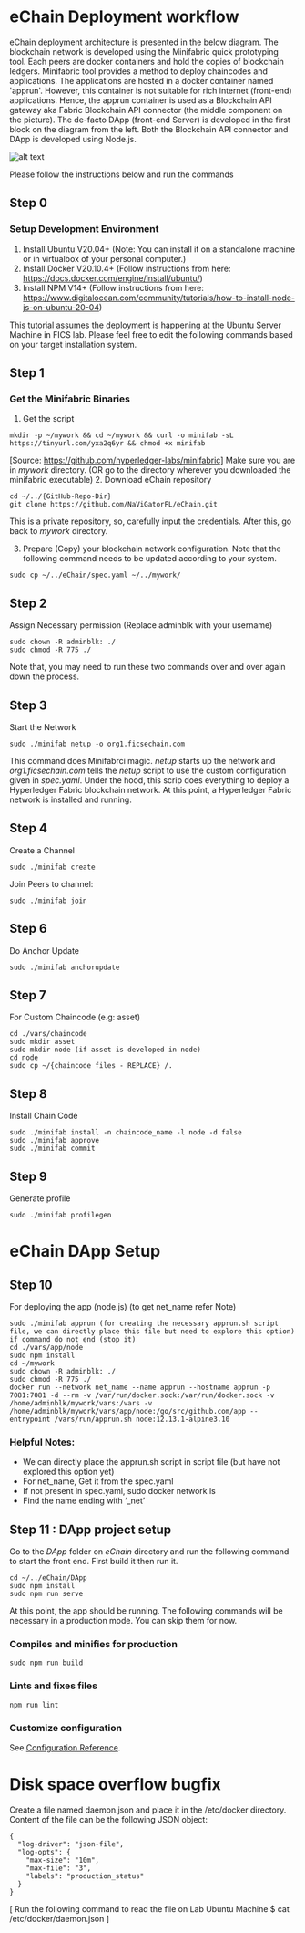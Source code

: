 # eChain Deployment workflow
eChain deployment architecture is presented in the below diagram. The blockchain network is developed using the Minifabric quick prototyping tool. Each peers are docker containers and hold the copies of blockchain ledgers. Minifabric tool provides a method to deploy chaincodes and applications. The applications are hosted in a docker container named 'apprun'. However, this container is not suitable for rich internet (front-end) applications. Hence, the apprun container is used as a Blockchain API gateway aka Fabric Blockchain API connector (the middle component on the picture). The de-facto DApp (front-end Server) is developed in the first block on the diagram from the left. Both the Blockchain API connector and DApp is developed using Node.js. 

![alt text](https://github.com/NaViGatorFL/eChain/blob/master/echain-deployment-architecture.png)

Please follow the instructions below and run the commands

## Step 0
### Setup Development Environment
1. Install Ubuntu V20.04+ (Note: You can install it on a standalone machine or in virtualbox of your personal computer.)
2. Install Docker V20.10.4+ (Follow instructions from here: https://docs.docker.com/engine/install/ubuntu/)
3. Install NPM V14+ (Follow instructions from here: https://www.digitalocean.com/community/tutorials/how-to-install-node-js-on-ubuntu-20-04)

This tutorial assumes the deployment is happening at the Ubuntu Server Machine in FICS lab. Please feel free to edit the following commands based on your target installation system. 

## Step 1
### Get the Minifabric Binaries 
1. Get the script
```
mkdir -p ~/mywork && cd ~/mywork && curl -o minifab -sL https://tinyurl.com/yxa2q6yr && chmod +x minifab
```
[Source: https://github.com/hyperledger-labs/minifabric]
Make sure you are in _mywork_ directory. (OR go to the directory wherever you downloaded the minifabric executable)
2. Download eChain repository
```
cd ~/../{GitHub-Repo-Dir}
git clone https://github.com/NaViGatorFL/eChain.git
```
This is a private repository, so, carefully input the credentials. After this, go back to _mywork_ directory.

3. Prepare (Copy) your blockchain network configuration. Note that the following command needs to be updated according to your system. 
```
sudo cp ~/../eChain/spec.yaml ~/../mywork/
```

## Step 2
Assign Necessary permission (Replace adminblk with your username)
```
sudo chown -R adminblk: ./
sudo chmod -R 775 ./
```
Note that, you may need to run these two commands over and over again down the process. 

## Step 3
Start the Network 
```
sudo ./minifab netup -o org1.ficsechain.com
```
This command does Minifabrci magic. _netup_ starts up the network and _org1.ficsechain.com_ tells the _netup_ script to use the custom configuration given in _spec.yaml_. Under the hood, this scrip does everything to deploy a Hyperledger Fabric blockchain network. At this point, a Hyperledger Fabric network is installed and running. 

## Step 4	
Create a Channel 
```
sudo ./minifab create
```
Join Peers to channel: 
```
sudo ./minifab join
```

## Step 6
Do Anchor Update
```
sudo ./minifab anchorupdate
```

## Step 7
For Custom Chaincode (e.g: asset)
```
cd ./vars/chaincode
sudo mkdir asset
sudo mkdir node (if asset is developed in node)
cd node
sudo cp ~/{chaincode files - REPLACE} /.
```
## Step 8
Install Chain Code

```
sudo ./minifab install -n chaincode_name -l node -d false
sudo ./minifab approve
sudo ./minifab commit
```

## Step 9
Generate profile
```
sudo ./minifab profilegen
```

# eChain DApp Setup

## Step 10
For deploying the app (node.js) (to get net_name refer Note)
```
sudo ./minifab apprun (for creating the necessary apprun.sh script file, we can directly place this file but need to explore this option)
if command do not end (stop it)
cd ./vars/app/node
sudo npm install
cd ~/mywork
sudo chown -R adminblk: ./
sudo chmod -R 775 ./
docker run --network net_name --name apprun --hostname apprun -p 7081:7081 -d --rm -v /var/run/docker.sock:/var/run/docker.sock -v /home/adminblk/mywork/vars:/vars -v /home/adminblk/mywork/vars/app/node:/go/src/github.com/app --entrypoint /vars/run/apprun.sh node:12.13.1-alpine3.10
```
### Helpful Notes:
- We can directly place the apprun.sh script in script file (but have not explored this option yet)
- For net_name, Get it from the spec.yaml 
- If not present in spec.yaml, sudo docker network ls
- Find the name ending with ‘_net’

## Step 11 : DApp project setup
Go to the _DApp_ folder on _eChain_ directory and run the following command to start the front end. First build it then run it. 
```
cd ~/../eChain/DApp
sudo npm install
sudo npm run serve
```
At this point, the app should be running. The following commands will be necessary in a production mode. You can skip them for now. 

### Compiles and minifies for production
```
sudo npm run build
```

### Lints and fixes files
```
npm run lint
```

### Customize configuration
See [Configuration Reference](https://cli.vuejs.org/config/).

# Disk space overflow bugfix
Create a file named daemon.json and place it in the /etc/docker directory. Content of the file can be the following JSON object: 
```
{
  "log-driver": "json-file",
  "log-opts": {
    "max-size": "10m",
    "max-file": "3",
    "labels": "production_status"
  }
}
```
[ Run the following command to read the file on Lab Ubuntu Machine $ cat /etc/docker/daemon.json ]



